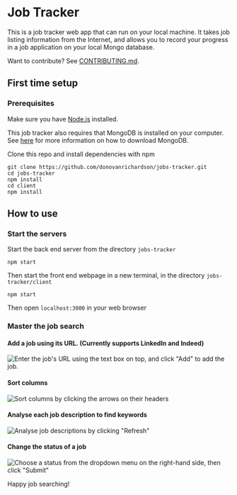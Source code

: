 # Job Tracker

This is a job tracker web app that can run on your local machine. It takes job listing information from the Internet, and allows you to record your progress in a job application on your local Mongo database.

Want to contribute? See [CONTRIBUTING.md](CONTRIBUTING.md).

## First time setup

### Prerequisites

Make sure you have [Node.js](https://nodejs.org/en/) installed.

This job tracker also requires that MongoDB is installed on your computer. See [here](https://docs.mongodb.com/manual/installation/) for more information on how to download MongoDB.

Clone this repo and install dependencies with npm
 
 ```
 git clone https://github.com/donovanrichardson/jobs-tracker.git
 cd jobs-tracker
 npm install
 cd client
 npm install
 ```
 
 ## How to use

 ### Start the servers

Start the back end server from the directory `jobs-tracker`
 ```
 npm start
 ```

 Then start the front end webpage in a new terminal, in the directory `jobs-tracker/client`

 ```
 npm start
 ```

 Then open `localhost:3000` in your web browser

 ### Master the job search

 #### Add a job using its URL. (Currently supports LinkedIn and Indeed)
 ![Enter the job's URL using the text box on top, and click "Add" to add the job.](https://live.staticflickr.com/65535/50055749502_9e9779d7c6_o.gif)

 #### Sort columns
 ![Sort columns by clicking the arrows on their headers](https://live.staticflickr.com/65535/50055749797_e99459c583_o.gif)

 #### Analyse each job description to find keywords
![Analyse job descriptions by clicking "Refresh"](https://live.staticflickr.com/65535/50054925993_7e30537c91_o.gif)

 #### Change the status of a job
 ![Choose a status from the dropdown menu on the right-hand side, then click "Submit"](https://live.staticflickr.com/65535/50055504601_e728d08eb2_o.gif)

 Happy job searching!
